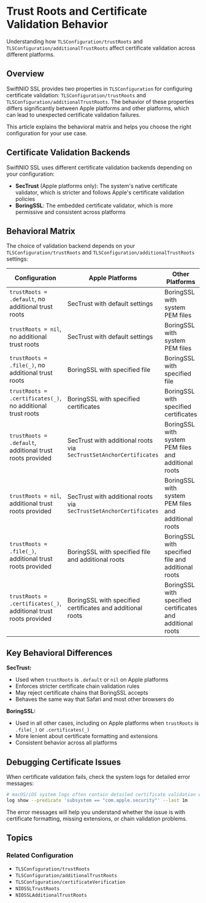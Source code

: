 # Trust Roots and Certificate Validation Behavior

Understanding how ``TLSConfiguration/trustRoots`` and ``TLSConfiguration/additionalTrustRoots`` affect certificate validation across different platforms.

## Overview

SwiftNIO SSL provides two properties in ``TLSConfiguration`` for configuring certificate validation: ``TLSConfiguration/trustRoots`` and ``TLSConfiguration/additionalTrustRoots``. The behavior of these properties differs significantly between Apple platforms and other platforms, which can lead to unexpected certificate validation failures.

This article explains the behavioral matrix and helps you choose the right configuration for your use case.

## Certificate Validation Backends

SwiftNIO SSL uses different certificate validation backends depending on your configuration:

- **SecTrust** (Apple platforms only): The system's native certificate validator, which is stricter and follows Apple's certificate validation policies
- **BoringSSL**: The embedded certificate validator, which is more permissive and consistent across platforms

## Behavioral Matrix

The choice of validation backend depends on your ``TLSConfiguration/trustRoots`` and ``TLSConfiguration/additionalTrustRoots`` settings:

| Configuration | Apple Platforms | Other Platforms |
|---------------|-----------------|-----------------|
| `trustRoots = .default`, no additional trust roots | SecTrust with default settings | BoringSSL with system PEM files |
| `trustRoots = nil`, no additional trust roots | SecTrust with default settings | BoringSSL with system PEM files |
| `trustRoots = .file(_)`, no additional trust roots | BoringSSL with specified file | BoringSSL with specified file |
| `trustRoots = .certificates(_)`, no additional trust roots | BoringSSL with specified certificates | BoringSSL with specified certificates |
| `trustRoots = .default`, additional trust roots provided | SecTrust with additional roots via `SecTrustSetAnchorCertificates` | BoringSSL with system PEM files and additional roots |
| `trustRoots = nil`, additional trust roots provided | SecTrust with additional roots via `SecTrustSetAnchorCertificates` | BoringSSL with system PEM files and additional roots |
| `trustRoots = .file(_)`, additional trust roots provided | BoringSSL with specified file and additional roots | BoringSSL with specified file and additional roots |
| `trustRoots = .certificates(_)`, additional trust roots provided | BoringSSL with specified certificates and additional roots | BoringSSL with specified certificates and additional roots |

## Key Behavioral Differences

**SecTrust:**
- Used when `trustRoots` is `.default` or `nil` on Apple platforms
- Enforces stricter certificate chain validation rules
- May reject certificate chains that BoringSSL accepts
- Behaves the same way that Safari and most other browsers do

**BoringSSL:**
- Used in all other cases, including on Apple platforms when `trustRoots` is `.file(_)` or `.certificates(_)`
- More lenient about certificate formatting and extensions
- Consistent behavior across all platforms

## Debugging Certificate Issues

When certificate validation fails, check the system logs for detailed error messages:

```bash
# macOS/iOS system logs often contain detailed certificate validation errors
log show --predicate 'subsystem == "com.apple.security"' --last 1m
```

The error messages will help you understand whether the issue is with certificate formatting, missing extensions, or chain validation problems.

## Topics

### Related Configuration

- ``TLSConfiguration/trustRoots``
- ``TLSConfiguration/additionalTrustRoots``
- ``TLSConfiguration/certificateVerification``
- ``NIOSSLTrustRoots``
- ``NIOSSLAdditionalTrustRoots``